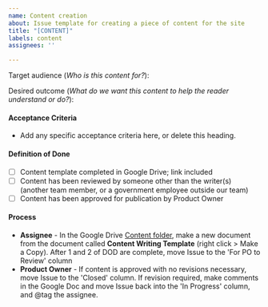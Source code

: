 ```yaml
---
name: Content creation
about: Issue template for creating a piece of content for the site
title: "[CONTENT]"
labels: content
assignees: ''

---
```


Target audience (_Who is this content for?_):

Desired outcome (_What do we want this content to help the reader understand or do?_):

#### Acceptance Criteria

- Add any specific acceptance criteria here, or delete this heading.

#### Definition of Done

- [ ] Content template completed in Google Drive; link included 
- [ ] Content has been reviewed by someone other than the writer(s) (another team member, or a government employee outside our team) 
- [ ] Content has been approved for publication by Product Owner

#### Process

* **Assignee** - In the Google Drive [Content folder](https://drive.google.com/drive/u/2/folders/1YezB6ZLpTqun9Gb8tSf3bU81vhB5MZtL), make a new document from the document called ****Content Writing Template**** (right click > Make a Copy). After 1 and 2 of DOD are complete, move Issue to the 'For PO to Review' column
* **Product Owner** - If content is approved with no revisions necessary, move Issue to the 'Closed' column. If revision required, make comments in the Google Doc and move Issue back into the 'In Progress' column, and @tag the assignee.
